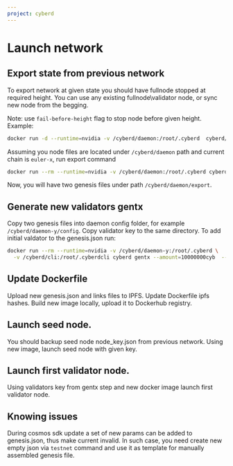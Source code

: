 ```yaml
---
project: cyberd
---
```

# Launch network

## Export state from previous network

To export network at given state you should have fullnode stopped at required height.
You can use any existing fullnode\validator node, or sync new node from the begging.
 
Note: use `fail-before-height` flag to stop node before given height. Example:
```bash
docker run -d --runtime=nvidia -v /cyberd/daemon:/root/.cyberd  cyberd/cyberd:euler-x cyberd start --fail-before-height=322
```

Assuming you node files are located under `/cyberd/daemon` path and current chain is `euler-x`, run export command
```bash
docker run --rm --runtime=nvidia -v /cyberd/daemon:/root/.cyberd cyberd/cyberd:euler-x cyberd export
```

Now, you will have two genesis files under path `/cyberd/daemon/export`.
 
## Generate new validators gentx

Copy two genesis files into daemon config folder, for example `/cyberd/daemon-y/config`.
Copy validator key to the same directory. To add initial valdator to the genesis.json run:

```bash
docker run --rm --runtime=nvidia -v /cyberd/daemon-y:/root/.cyberd \
  -v /cyberd/cli:/root/.cyberdcli cyberd gentx --amount=10000000cyb  --name=wallet_key  --moniker=hlb
```

## Update Dockerfile

Upload new genesis.json and links files to IPFS. Update Dockerfile ipfs hashes.
Build new image locally, upload it to Dockerhub registry.

## Launch seed node.

You should backup seed node node_key.json from previous network. Using new image, launch seed node with given key. 

## Launch first validator node.

Using validators key from gentx step and new docker image launch first validator node. 

## Knowing issues

During cosmos sdk update a set of new params can be added to genesis.json, thus make current invalid. 
In such case, you need create new empty json via `testnet` command and 
use it as template for manually assembled genesis file.
